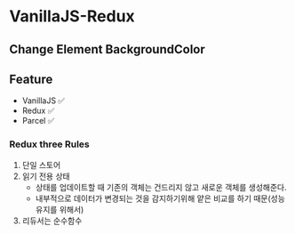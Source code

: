 # VanillaJS-Redux

## Change Element BackgroundColor

## Feature
- VanillaJS ✅
- Redux ✅
- Parcel ✅

### Redux three Rules
1. 단일 스토어
2. 읽기 전용 상태
   - 상태를 업데이트할 때 기존의 객체는 건드리지 않고 새로운 객체를 생성해준다.
   - 내부적으로 데이터가 변경되는 것을 감지하기위해 얕은 비교를 하기 때문(성능 유지를 위해서)
3. 리듀서는 순수함수